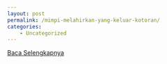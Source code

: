 ```yaml
---
layout: post
permalink: /mimpi-melahirkan-yang-keluar-kotoran/
categories:
    - Uncategorized
---
```


[Baca Selengkapnya](/03)